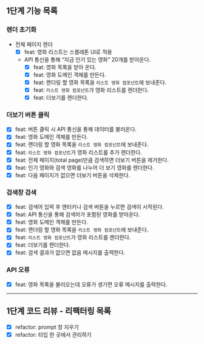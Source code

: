 ## 1단계 기능 목록

### 렌더 초기화

- 전체 페이지 렌더
  - [x] feat: 영화 리스트는 스켈레톤 UI로 적용
  - API 통신을 통해 “지금 인기 있는 영화” 20개를 받아온다.
    - [x] feat: 영화 목록을 받아 온다.
    - [x] feat: 영화 도메인 객체를 만든다.
    - [x] feat: 랜더링 할 영화 목록을 `리스트 영화 컴포넌트`에 보내준다.
    - [x] feat: `리스트 영화 컴포넌트`가 영화 리스트를 렌더한다.
    - [x] feat: 더보기를 렌더한다.

### 더보기 버튼 클릭

- [x] feat: 버튼 클릭 시 API 통신을 통해 데이터를 불러온다.
- [x] feat: 영화 도메인 객체를 만든다.
- [x] feat: 랜더링 할 영화 목록을 `리스트 영화 컴포넌트`에 보내준다.
- [x] feat: `리스트 영화 컴포넌트`가 영화 리스트를 추가 렌더한다.
- [x] feat: 전체 페이지(total page)만큼 검색하면 더보기 버튼을 제거한다.
- [x] feat: 인기 영화와 검색 영화를 나누어 더 보기 영화를 렌더한다.
- [x] feat: 다음 페이지가 없으면 더보기 버튼을 삭제한다.

### 검색창 검색

- [x] feat: 검색어 입력 후 엔터키나 검색 버튼을 누르면 검색이 시작된다.
- [x] feat: API 통신을 통해 검색어가 포함된 영화를 받아온다.
- [x] feat: 영화 도메인 객체를 만든다.
- [x] feat: 랜더링 할 영화 목록을 `리스트 영화 컴포넌트`에 보내준다.
- [x] feat: `리스트 영화 컴포넌트`가 영화 리스트를 렌더한다.
- [x] feat: 더보기를 렌더한다.
- [x] feat: 검색 결과가 없으면 없음 메시지를 출력한다.

### API 오류

- [x] feat: 영화 목록을 불러오는데 오류가 생기면 오류 메시지를 출력한다.

---

## 1단계 코드 리뷰 - 리팩터링 목록

- [x] refactor: prompt 창 지우기
- [x] refactor: 타입 한 곳에서 관리하기
